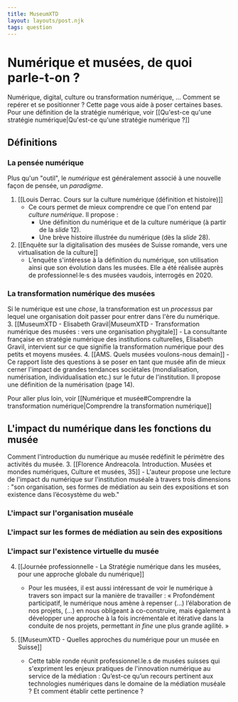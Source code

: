 ```yaml
---
title: MuseumXTD
layout: layouts/post.njk
tags: question
---
```

# Numérique et musées, de quoi parle-t-on ?
Numérique, digital, culture ou transformation numérique, ... Comment se repérer et se positionner ? Cette page vous aide à poser certaines bases.
Pour une définition de la stratégie numérique, voir [[Qu'est-ce qu'une stratégie numérique|Qu'est-ce qu'une stratégie numérique ?]]

## Définitions
### La pensée numérique
Plus qu'un "outil", le *numérique* est généralement associé à une nouvelle façon de pensée, un *paradigme*. 
1. [[Louis Derrac. Cours sur la culture numérique (définition et histoire)]]
	- Ce cours permet de mieux comprendre ce que l'on entend par _culture numérique_. Il propose :
		- Une définition du numérique et de la culture numérique (à partir de la _slide_ 12).
		- Une brève histoire illustrée du numérique (dès la _slide_ 28).
2. [[Enquête sur la digitalisation des musées de Suisse romande, vers une virtualisation de la culture]] 
	- L’enquête s'intéresse à la définition du numérique, son utilisation ainsi que son évolution dans les musées. Elle a été réalisée auprès de professionnel·le·s des musées vaudois, interrogés en 2020. 

### La transformation numérique des musées
Si le numérique est une *chose*, la transformation est un *processus* par lequel une organisation doit passer pour entrer dans l'ère du numérique.  
3. [[MuseumXTD - Elisabeth Gravil|MuseumXTD - Transformation numérique des musées : vers une organisation phygitale]]
	- La consultante française en stratégie numérique des institutions culturelles, Elisabeth Gravil, intervient sur ce que signifie la transformation numérique pour des petits et moyens musées. 
4. [[AMS. Quels musées voulons-nous demain]] 
	- Ce rapport liste des questions à se poser en tant que musée afin de mieux cerner l'impact de grandes tendances sociétales (mondialisation, numérisation, individualisation etc.) sur le futur de l'institution. Il propose une définition de la numérisation (page 14). 

Pour aller plus loin, voir [[Numérique et musée#Comprendre la transformation numérique|Comprendre la transformation numérique]]

## L'impact du numérique dans les fonctions du musée
Comment l'introduction du numérique au musée redéfinit le périmètre des activités du musée. 
3. [[Florence Andreacola. Introduction. Musées et mondes numériques, Culture et musées, 35]]
	- L'auteur propose une lecture de l'impact du numérique sur l'institution muséale à travers trois dimensions : "son organisation, ses formes de médiation au sein des expositions et son existence dans l’écosystème du web." 

### L'impact sur l'organisation muséale

### L'impact sur les formes de médiation au sein des expositions 

### L'impact sur l'existence virtuelle du musée 
4. [[Journée professionnelle - La Stratégie numérique dans les musées, pour une approche globale du numérique]]
	- Pour les musées, il est aussi intéressant de voir le numérique à travers son impact sur la manière de travailler : « Profondément participatif, le numérique nous amène à repenser (…) l’élaboration de nos projets, (…) en nous obligeant à co-construire, mais également à développer une approche à la fois incrémentale et itérative dans la conduite de nos projets, permettant _in fine_ une plus grande agilité. »

5. [[MuseumXTD - Quelles approches du numérique pour un musée en Suisse]]
	- Cette table ronde réunit professionnel.le.s de musées suisses qui s'expriment les enjeux pratiques de l'innovation numérique au service de la médiation : Qu’est-ce qu’un recours pertinent aux technologies numériques dans le domaine de la médiation muséale ? Et comment établir cette pertinence ?

